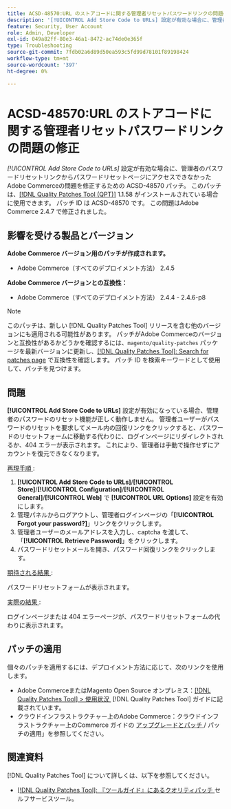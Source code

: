 ```yaml
---
title: ACSD-48570:URL のストアコードに関する管理者リセットパスワードリンクの問題の修正
description: '[!UICONTROL Add Store Code to URLs] 設定が有効な場合に、管理者によるパスワードのリセットリンクからパスワードのリセットページにアクセスできなかったAdobe Commerceの問題を修正するために、ACSD-48570 パッチを適用してください。'
feature: Security, User Account
role: Admin, Developer
exl-id: 049a82ff-80e3-46a1-8472-ac74de0e365f
type: Troubleshooting
source-git-commit: 7fdb02a6d89d50ea593c5fd99d78101f89198424
workflow-type: tm+mt
source-wordcount: '397'
ht-degree: 0%

---
```


# ACSD-48570:URL のストアコードに関する管理者リセットパスワードリンクの問題の修正

*[!UICONTROL Add Store Code to URLs]* 設定が有効な場合に、管理者のパスワードリセットリンクからパスワードリセットページにアクセスできなかったAdobe Commerceの問題を修正するための ACSD-48570 パッチ。 このパッチは、[[!DNL Quality Patches Tool (QPT)]](/help/tools/quality-patches-tool/quality-patches-tool-to-self-serve-quality-patches.md) 1.1.58 がインストールされている場合に使用できます。 パッチ ID は ACSD-48570 です。 この問題はAdobe Commerce 2.4.7 で修正されました。

## 影響を受ける製品とバージョン

**Adobe Commerce バージョン用のパッチが作成されます。**

* Adobe Commerce（すべてのデプロイメント方法） 2.4.5

**Adobe Commerce バージョンとの互換性：**

* Adobe Commerce（すべてのデプロイメント方法） 2.4.4 - 2.4.6-p8

>[!NOTE]
>
>このパッチは、新しい [!DNL Quality Patches Tool] リリースを含む他のバージョンにも適用される可能性があります。 パッチがAdobe Commerceのバージョンと互換性があるかどうかを確認するには、`magento/quality-patches` パッケージを最新バージョンに更新し、[[!DNL Quality Patches Tool]: Search for patches page](https://experienceleague.adobe.com/tools/commerce-quality-patches/index.html?lang=ja) で互換性を確認します。 パッチ ID を検索キーワードとして使用して、パッチを見つけます。

## 問題

**[!UICONTROL Add Store Code to URLs]** 設定が有効になっている場合、管理者のパスワードのリセット機能が正しく動作しません。
管理者ユーザーがパスワードのリセットを要求してメール内の回復リンクをクリックすると、パスワードのリセットフォームに移動する代わりに、ログインページにリダイレクトされるか、404 エラーが表示されます。 これにより、管理者は手動で操作せずにアカウントを復元できなくなります。

<u> 再現手順 </u>:

1. **[!UICONTROL Add Store Code to URLs]**/**[!UICONTROL Store]**/**[!UICONTROL Configuration]**/**[!UICONTROL General]**/**[!UICONTROL Web]** で **[!UICONTROL URL Options]** 設定を有効にします。
1. 管理パネルからログアウトし、管理者ログインページの「**[!UICONTROL Forgot your password?]**」リンクをクリックします。
1. 管理者ユーザーのメールアドレスを入力し、captcha を渡して、「**[!UICONTROL Retrieve Password]**」をクリックします。
1. パスワードリセットメールを開き、パスワード回復リンクをクリックします。

<u> 期待される結果 </u>:

パスワードリセットフォームが表示されます。

<u> 実際の結果 </u>:

ログインページまたは 404 エラーページが、パスワードリセットフォームの代わりに表示されます。

## パッチの適用

個々のパッチを適用するには、デプロイメント方法に応じて、次のリンクを使用します。

* Adobe CommerceまたはMagento Open Source オンプレミス：[[!DNL Quality Patches Tool] > 使用状況 &#x200B;](/help/tools/quality-patches-tool/usage.md) [!DNL Quality Patches Tool] ガイドに記載されています。
* クラウドインフラストラクチャー上のAdobe Commerce：クラウドインフラストラクチャー上のCommerce ガイドの [&#x200B; アップグレードとパッチ &#x200B;](https://experienceleague.adobe.com/docs/commerce-cloud-service/user-guide/develop/upgrade/apply-patches.html?lang=ja)/ パッチの適用」を参照してください。

## 関連資料

[!DNL Quality Patches Tool] について詳しくは、以下を参照してください。

* [[!DNL Quality Patches Tool]: 『ツールガイド』にあるクオリティパッチ &#x200B;](/help/tools/quality-patches-tool/quality-patches-tool-to-self-serve-quality-patches.md) セルフサービスツール。
